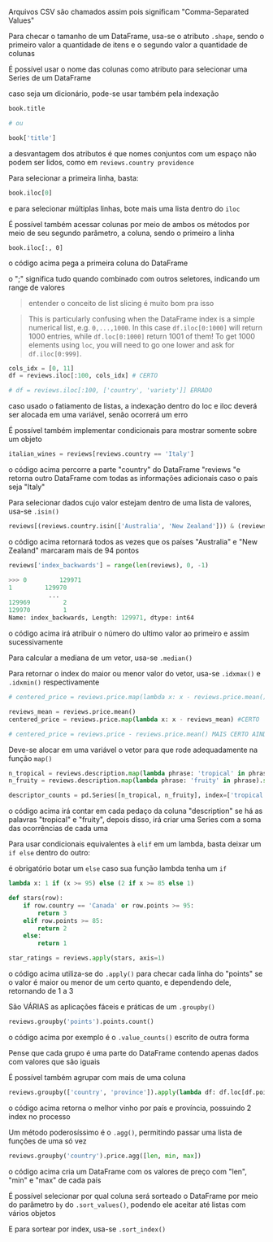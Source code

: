 Arquivos CSV são chamados assim pois significam "Comma-Separated Values"



Para checar o tamanho de um DataFrame, usa-se o atributo `.shape`, sendo o primeiro valor a quantidade de itens e o segundo valor a quantidade de colunas



É possível usar o nome das colunas como atributo para selecionar uma Series de um DataFrame

caso seja um dicionário, pode-se usar também pela indexação

```python
book.title

# ou

book['title']
```

a desvantagem dos atributos é que nomes conjuntos com um espaço não podem ser lidos, como em `reviews.country providence`



Para selecionar a primeira linha, basta:

```python
book.iloc[0]
```

e para selecionar múltiplas linhas, bote mais uma lista dentro do `iloc`

É possível também acessar colunas por meio de ambos os métodos por meio de seu segundo parâmetro, a coluna, sendo o primeiro a linha



```
book.iloc[:, 0]
```

o código acima pega a primeira coluna do DataFrame

o ";" significa tudo quando combinado com outros seletores, indicando um range de valores

> entender o conceito de list slicing é muito bom pra isso



> This is particularly confusing when the DataFrame index is a simple numerical list, e.g. `0,...,1000`. In this case `df.iloc[0:1000]` will return 1000 entries, while `df.loc[0:1000]` return 1001 of them! To get 1000 elements using `loc`, you will need to go one lower and ask for `df.iloc[0:999]`.



```python
cols_idx = [0, 11]
df = reviews.iloc[:100, cols_idx] # CERTO

# df = reviews.iloc[:100, ['country', 'variety']] ERRADO
```

caso usado o fatiamento de listas, a indexação dentro do loc e iloc deverá ser alocada em uma variável, senão ocorrerá um erro



É possível também implementar condicionais para mostrar somente sobre um objeto

```python
italian_wines = reviews[reviews.country == 'Italy']
```

 o código acima percorre a parte "country" do DataFrame "reviews "e retorna outro DataFrame com todas as informações adicionais caso o país seja "Italy"



Para selecionar dados cujo valor estejam dentro de uma lista de valores, usa-se `.isin()`

```python
reviews[(reviews.country.isin(['Australia', 'New Zealand'])) & (reviews.points >= 95)]
```

o código acima retornará todos as vezes que os países "Australia" e "New Zealand" marcaram mais de 94 pontos



```python
reviews['index_backwards'] = range(len(reviews), 0, -1)

>>> 0         129971
1         129970
           ...  
129969         2
129970         1
Name: index_backwards, Length: 129971, dtype: int64
```

o código acima irá atribuir o número do ultimo valor ao primeiro e assim sucessivamente



Para calcular a mediana de um vetor, usa-se `.median()`

 

Para retornar o index do maior ou menor valor do vetor, usa-se `.idxmax()` e `.idxmin()` respectivamente



```python
# centered_price = reviews.price.map(lambda x: x - reviews.price.mean()) ERRADO

reviews_mean = reviews.price.mean()
centered_price = reviews.price.map(lambda x: x - reviews_mean) #CERTO

# centered_price = reviews.price - reviews.price.mean() MAIS CERTO AINDA
```

Deve-se alocar em uma variável o vetor para que rode adequadamente na função `map()`



```python
n_tropical = reviews.description.map(lambda phrase: 'tropical' in phrase).sum()
n_fruity = reviews.description.map(lambda phrase: 'fruity' in phrase).sum()

descriptor_counts = pd.Series([n_tropical, n_fruity], index=['tropical', 'fruity'])
```

o código acima irá contar em cada pedaço da coluna "description" se há as palavras "tropical" e "fruity", depois disso, irá criar uma Series com a soma das ocorrências de cada uma



Para usar condicionais equivalentes à `elif` em um lambda, basta deixar um `if else` dentro do outro:

é obrigatório botar um `else` caso sua função lambda tenha um `if`

```python
lambda x: 1 if (x >= 95) else (2 if x >= 85 else 1)
```



```python
def stars(row):
    if row.country == 'Canada' or row.points >= 95:
        return 3
    elif row.points >= 85:
        return 2
    else:
        return 1

star_ratings = reviews.apply(stars, axis=1)
```

o código acima utiliza-se do `.apply()` para checar cada linha do "points" se o valor é maior ou menor de um certo quanto, e dependendo dele, retornando de 1 a 3 



São VÁRIAS as aplicações fáceis e práticas de um `.groupby()` 

```python
reviews.groupby('points').points.count()
```

o código acima por exemplo é o `.value_counts()` escrito de outra forma

Pense que cada grupo é uma parte do DataFrame contendo apenas dados com valores que são iguais

É possível também agrupar com mais de uma coluna

```python
reviews.groupby(['country', 'province']).apply(lambda df: df.loc[df.points.idxmax()])
```

o código acima retorna o melhor vinho por país e província, possuindo 2 index no processo

Um método poderosíssimo é o `.agg()`, permitindo passar uma lista de funções de uma só vez

```python
reviews.groupby('country').price.agg([len, min, max])
```

o código acima cria um DataFrame com os valores de preço com "len", "min" e "max" de cada país



É possível selecionar por qual coluna será sorteado o DataFrame por meio do parâmetro `by` do `.sort_values()`, podendo ele aceitar até listas com vários objetos

E para sortear por index, usa-se `.sort_index()`
